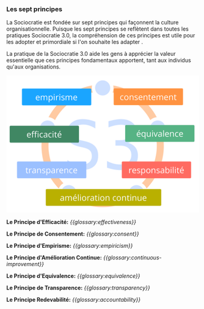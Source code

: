 ### Les sept principes

La Sociocratie est fondée sur sept principes qui façonnent la culture organisationnelle. Puisque les sept principes se reflètent dans toutes les pratiques Sociocratie 3.0, la compréhension de ces principes est utile pour les adopter et primordiale si l'on souhaite les adapter .

La pratique de la Sociocratie 3.0 aide les gens à apprécier la valeur essentielle que ces principes fondamentaux apportent, tant aux individus qu'aux organisations.

![Les sept principes](img/framework/s3-principles-plain.png)

**Le Principe d'Efficacité:** *{{glossary:effectiveness}}*

**Le Principe de Consentement:** *{{glossary:consent}}*

**Le Principe d'Empirisme:** *{{glossary:empiricism}}*

**Le Principe d'Amélioration Continue:** *{{glossary:continuous-improvement}}*

**Le Principe d'Equivalence:** *{{glossary:equivalence}}*

**Le Principe de Transparence:** *{{glossary:transparency}}*

**Le Principe Redevabilité:** *{{glossary:accountability}}*